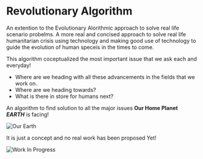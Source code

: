 # Revolutionary Algorithm

An extention to the Evolutionary Alorithmic approach to solve real life scenario probelms.
A more real and concised approach to solve real life humanitarian crisis using technology and making good use of technology to guide the evolution of human speceis in the times to come.

This algorithm coceptualized the most important issue that we ask each and everyday! 
+ Where are we heading with all these advancements in the fields that we work on.
+ Where are we heading towards?
+ What is there in store for humans next?

An algorithm to find solution to all the major issues **Our Home Planet** _**EARTH**_ is facing!

![Our Earth](http://i2.wp.com/geoithub.com/wp-content/uploads/2017/02/Untitled.png?resize=730%2C430)


It is just a concept and no real work has been proposed Yet!

![Work In Progress](http://www.public-domain-photos.com/free-cliparts-1-big/signs_and_symbols/other/m_tristan_le_toullec_01.png)
